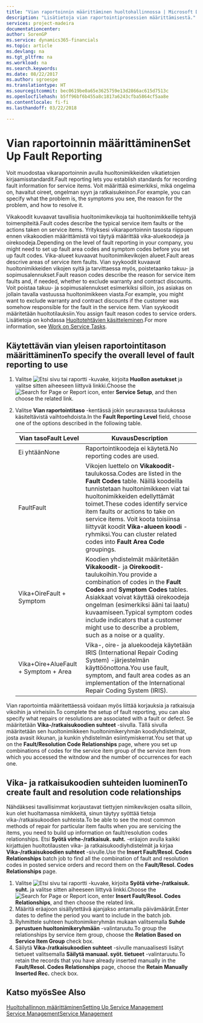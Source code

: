 ```yaml
---
title: "Vian raportoinnin määrittäminen huoltohallinnossa | Microsoft Docs"
description: "Lisätietoja vian raportointiprosessien määrittämisestä."
services: project-madeira
documentationcenter: 
author: SorenGP
ms.service: dynamics365-financials
ms.topic: article
ms.devlang: na
ms.tgt_pltfrm: na
ms.workload: na
ms.search.keywords: 
ms.date: 08/22/2017
ms.author: sgroespe
ms.translationtype: HT
ms.sourcegitcommit: bec0619be0a65e3625759e13d2866ac615d7513c
ms.openlocfilehash: b5ff96bf6b455a8c1817a6243cfba5864cf5aa8e
ms.contentlocale: fi-fi
ms.lasthandoff: 03/22/2018

---
```


# <a name="set-up-fault-reporting"></a><span data-ttu-id="98043-103">Vian raportoinnin määrittäminen</span><span class="sxs-lookup"><span data-stu-id="98043-103">Set Up Fault Reporting</span></span>
<span data-ttu-id="98043-104">Voit muodostaa vikaraportoinnin avulla huoltonimikkeiden vikatietojen kirjaamisstandardit.</span><span class="sxs-lookup"><span data-stu-id="98043-104">Fault reporting lets you establish standards for recording fault information for service items.</span></span> <span data-ttu-id="98043-105">Voit määrittää esimerkiksi, mikä ongelma on, havaitut oireet, ongelman syyn ja ratkaisukeinon.</span><span class="sxs-lookup"><span data-stu-id="98043-105">For example, you can specify what the problem is, the symptoms you see, the reason for the problem, and how to resolve it.</span></span>  

<span data-ttu-id="98043-106">Vikakoodit kuvaavat tavallisia huoltonimikevikoja tai huoltonimikkeille tehtyjä toimenpiteitä.</span><span class="sxs-lookup"><span data-stu-id="98043-106">Fault codes describe the typical service item faults or the actions taken on service items.</span></span> <span data-ttu-id="98043-107">Yrityksesi vikaraportoinnin tasosta riippuen ennen vikakoodien määrittämistä voi täytyä määrittää vika-aluekoodeja ja oirekoodeja.</span><span class="sxs-lookup"><span data-stu-id="98043-107">Depending on the level of fault reporting in your company, you might need to set up fault area codes and symptom codes before you set up fault codes.</span></span> <span data-ttu-id="98043-108">Vika-alueet kuvaavat huoltonimikevikojen alueet.</span><span class="sxs-lookup"><span data-stu-id="98043-108">Fault areas descrive areas of service item faults.</span></span> <span data-ttu-id="98043-109">Vian syykoodit kuvaavat huoltonimikkeiden vikojen syitä ja tarvittaessa myös, poistetaanko takuu- ja sopimusalennukset.</span><span class="sxs-lookup"><span data-stu-id="98043-109">Fault reason codes describe the reason for service item faults and, if needed, whether to exclude warranty and contract discounts.</span></span> <span data-ttu-id="98043-110">Voit poistaa takuu- ja sopimusalennukset esimerkiksi silloin, jos asiakas on jollain tavalla vastuussa huoltonimikkeen viasta.</span><span class="sxs-lookup"><span data-stu-id="98043-110">For example, you might want to exclude warranty and contract discounts if the customer was somehow responsible for the fault in the service item.</span></span> <span data-ttu-id="98043-111">Vian syykoodit määritetään huoltotilauksiin.</span><span class="sxs-lookup"><span data-stu-id="98043-111">You assign fault reason codes to service orders.</span></span> <span data-ttu-id="98043-112">Lisätietoja on kohdassa [Huoltotehtävien käsitteleminen](service-how-to-work-on-service-tasks.md).</span><span class="sxs-lookup"><span data-stu-id="98043-112">For more information, see [Work on Service Tasks](service-how-to-work-on-service-tasks.md).</span></span>  

## <a name="to-specify-the-overall-level-of-fault-reporting-to-use"></a><span data-ttu-id="98043-113">Käytettävän vian yleisen raportointitason määrittäminen</span><span class="sxs-lookup"><span data-stu-id="98043-113">To specify the overall level of fault reporting to use</span></span>
1. <span data-ttu-id="98043-114">Valitse ![Etsi sivu tai raportti](media/ui-search/search_small.png "Etsi sivu tai raportti -kuvake") -kuvake, kirjoita **Huollon asetukset** ja valitse sitten aiheeseen liittyvä linkki.</span><span class="sxs-lookup"><span data-stu-id="98043-114">Choose the ![Search for Page or Report](media/ui-search/search_small.png "Search for Page or Report icon") icon, enter **Service Setup**, and then choose the related link.</span></span> 
2. <span data-ttu-id="98043-115">Valitse **Vian raportointitaso** -kentässä jokin seuraavassa taulukossa käsiteltävistä vaihtoehdoista.</span><span class="sxs-lookup"><span data-stu-id="98043-115">In the **Fault Reporting Level** field, choose one of the options described in the following table.</span></span>  
  
    |<span data-ttu-id="98043-116">**Vian taso**</span><span class="sxs-lookup"><span data-stu-id="98043-116">**Fault Level**</span></span>|<span data-ttu-id="98043-117">**Kuvaus**</span><span class="sxs-lookup"><span data-stu-id="98043-117">**Description**</span></span>|  
    |------------|-------------|  
    |<span data-ttu-id="98043-118">Ei yhtään</span><span class="sxs-lookup"><span data-stu-id="98043-118">None</span></span> | <span data-ttu-id="98043-119">Raportointikoodeja ei käytetä.</span><span class="sxs-lookup"><span data-stu-id="98043-119">No reporting codes are used.</span></span>|  
    |<span data-ttu-id="98043-120">Fault</span><span class="sxs-lookup"><span data-stu-id="98043-120">Fault</span></span> | <span data-ttu-id="98043-121">Vikojen luettelo on **Vikakoodit**-taulukossa.</span><span class="sxs-lookup"><span data-stu-id="98043-121">Codes are listed in the **Fault Codes** table.</span></span> <span data-ttu-id="98043-122">Näillä koodeilla tunnistetaan huoltonimikkeen viat tai huoltonimikkeiden edellyttämät toimet.</span><span class="sxs-lookup"><span data-stu-id="98043-122">These codes identify service item faults or actions to take on service items.</span></span> <span data-ttu-id="98043-123">Voit koota toisiinsa liittyvät koodit **Vika-alueen koodi** -ryhmiksi.</span><span class="sxs-lookup"><span data-stu-id="98043-123">You can cluster related codes into **Fault Area Code** groupings.</span></span>|  
    |<span data-ttu-id="98043-124">Vika+Oire</span><span class="sxs-lookup"><span data-stu-id="98043-124">Fault + Symptom</span></span> | <span data-ttu-id="98043-125">Koodien yhdistelmät määritetään **Vikakoodit**- ja **Oirekoodit**-taulukoihin.</span><span class="sxs-lookup"><span data-stu-id="98043-125">You provide a combination of codes in the **Fault Codes** and **Symptom Codes** tables.</span></span> <span data-ttu-id="98043-126">Asiakkaat voivat käyttää oirekoodeja ongelman (esimerkiksi ääni tai laatu) kuvaamiseen.</span><span class="sxs-lookup"><span data-stu-id="98043-126">Typical symptom codes include indicators that a customer might use to describe a problem, such as a noise or a quality.</span></span>|  
    |<span data-ttu-id="98043-127">Vika+Oire+Alue</span><span class="sxs-lookup"><span data-stu-id="98043-127">Fault + Symptom + Area</span></span> | <span data-ttu-id="98043-128">Vika-, oire- ja aluekoodeja käytetään IRIS (International Repair Coding System) -järjestelmän käyttöönottona.</span><span class="sxs-lookup"><span data-stu-id="98043-128">You use fault, symptom, and fault area codes as an implementation of the International Repair Coding System (IRIS).</span></span>|  
  
<span data-ttu-id="98043-129">Vian raportointia määritettäessä voidaan myös liittää korjauksia ja ratkaisuja vikoihin ja virheisiin.</span><span class="sxs-lookup"><span data-stu-id="98043-129">To complete the setup of fault reporting, you can also specify what repairs or resolutions are associated with a fault or defect.</span></span> <span data-ttu-id="98043-130">Se määritetään **Vika-/ratkaisukoodien suhteet** -sivulla. Tällä sivulla määritetään sen huoltonimikkeen huoltonimikeryhmän koodiyhdistelmät, josta avasit ikkunan, ja kunkin yhdistelmän esiintymiskerrat.</span><span class="sxs-lookup"><span data-stu-id="98043-130">You set that up on the **Fault/Resolution Code Relationships** page, where you set up combinations of codes for the service item group of the service item from which you accessed the witndow and the number of occurrences for each one.</span></span>

## <a name="to-create-fault-and-resolution-code-relationships"></a><span data-ttu-id="98043-131">Vika- ja ratkaisukoodien suhteiden luominen</span><span class="sxs-lookup"><span data-stu-id="98043-131">To create fault and resolution code relationships</span></span>
<!--this needs to go in a working with topic-->
<span data-ttu-id="98043-132">Nähdäksesi tavallisimmat korjaustavat tiettyjen nimikevikojen osalta silloin, kun olet huoltamassa nimikkeitä, sinun täytyy syöttää tietoja vika-/ratkaisukoodien suhteista.</span><span class="sxs-lookup"><span data-stu-id="98043-132">To be able to see the most common methods of repair for particular item faults when you are servicing the items, you need to build up information on fault/resolution codes relationships.</span></span> <span data-ttu-id="98043-133">Etsi **Syötä virhe-/ratkaisuk. suht.** -eräajon avulla kaikki kirjattujen huoltotilausten vika- ja ratkaisukoodiyhdistelmät ja kirjaa **Vika-/ratkaisukoodien suhteet** -sivulle.</span><span class="sxs-lookup"><span data-stu-id="98043-133">Use the **Insert Fault/Resol. Codes Relationships** batch job to find all the combination of fault and resolution codes in posted service orders and record them on the **Fault/Resol. Codes Relationships** page.</span></span> 
  
1. <span data-ttu-id="98043-134">Valitse ![Etsi sivu tai raportti](media/ui-search/search_small.png "Etsi sivu tai raportti -kuvake") -kuvake, kirjoita **Syötä virhe-/ratkaisuk. suht.** ja valitse sitten aiheeseen liittyvä linkki.</span><span class="sxs-lookup"><span data-stu-id="98043-134">Choose the ![Search for Page or Report](media/ui-search/search_small.png "Search for Page or Report icon") icon, enter **Insert Fault/Resol. Codes Relationships**, and then choose the related link.</span></span>  
2. <span data-ttu-id="98043-135">Määritä eräajoon sisällytettävä ajanjakso antamalla päivämäärät.</span><span class="sxs-lookup"><span data-stu-id="98043-135">Enter dates to define the period you want to include in the batch job.</span></span>  
3. <span data-ttu-id="98043-136">Ryhmittele suhteen huoltonimikeryhmän mukaan valitsemalla **Suhde perustuen huoltonimikeryhmään** -valintaruutu.</span><span class="sxs-lookup"><span data-stu-id="98043-136">To group the relationships by service item group, choose the **Relation Based on Service Item Group** check box.</span></span>  
4. <span data-ttu-id="98043-137">Säilytä **Vika-/ratkaisukoodien suhteet** -sivulle manuaalisesti lisätyt tietueet valitsemalla **Säilytä manuaal. syöt. tietueet** -valintaruutu.</span><span class="sxs-lookup"><span data-stu-id="98043-137">To retain the records that you have already inserted manually in the **Fault/Resol. Codes Relationships** page, choose the **Retain Manually Inserted Rec.** check box.</span></span>  

## <a name="see-also"></a><span data-ttu-id="98043-138">Katso myös</span><span class="sxs-lookup"><span data-stu-id="98043-138">See Also</span></span>
[<span data-ttu-id="98043-139">Huoltohallinnon määrittäminen</span><span class="sxs-lookup"><span data-stu-id="98043-139">Setting Up Service Management</span></span>](service-setup-service.md)  
[<span data-ttu-id="98043-140">Service Management</span><span class="sxs-lookup"><span data-stu-id="98043-140">Service Management</span></span>](service-service.md)  

